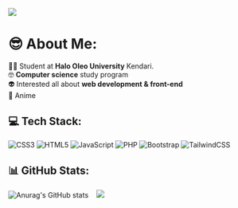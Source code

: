 [![](https://visitcount.itsvg.in/api?id=fajritaridala&icon=0&color=0)](https://visitcount.itsvg.in)

# 😎 About Me:
👨‍🎓 Student at **Halo Oleo University** Kendari.<br>
🤓 **Computer science** study program<br>
👽 Interested all about **web development & front-end**<br>
🤡 Anime
<br>


## 💻 Tech Stack:
![CSS3](https://img.shields.io/badge/css3-%231572B6.svg?style=for-the-badge&logo=css3&logoColor=white) ![HTML5](https://img.shields.io/badge/html5-%23E34F26.svg?style=for-the-badge&logo=html5&logoColor=white) ![JavaScript](https://img.shields.io/badge/javascript-%23323330.svg?style=for-the-badge&logo=javascript&logoColor=%23F7DF1E) ![PHP](https://img.shields.io/badge/php-%23777BB4.svg?style=for-the-badge&logo=php&logoColor=white) ![Bootstrap](https://img.shields.io/badge/bootstrap-%238511FA.svg?style=for-the-badge&logo=bootstrap&logoColor=white) ![TailwindCSS](https://img.shields.io/badge/tailwindcss-%2338B2AC.svg?style=for-the-badge&logo=tailwind-css&logoColor=white) 
## 📊 GitHub Stats:

![Anurag's GitHub stats](https://github-readme-stats.vercel.app/api?username=fajritaridala&show_icons=true&theme=github_dark)&nbsp;&nbsp;&nbsp;
![](https://github-readme-stats.vercel.app/api/top-langs/?username=fajritaridala&theme=github_dark&hide_border=false&include_all_commits=true&count_private=false&layout=compact)


<!-- Proudly created with GPRM ( https://gprm.itsvg.in ) -->

